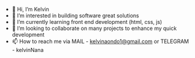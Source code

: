 - 👋 Hi, I’m Kelvin
- 👀 I’m interested in building software great solutions
- 🌱 I’m currently learning front end development (html, css, js)
- 💞️ I’m looking to collaborate on many projects to enhance my quick development 
- 📫 How to reach me via MAIL - kelvinaondo1@gmail.com or TELEGRAM - kelvinNana

<!---
KelvinNana/KelvinNana is a ✨ special ✨ repository because its `README.md` (this file) appears on your GitHub profile.
You can click the Preview link to take a look at your changes.
--->
